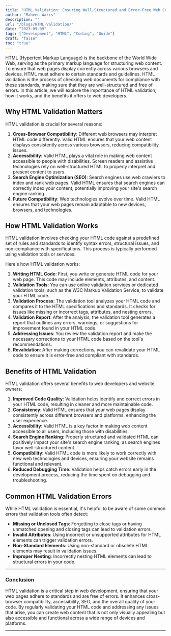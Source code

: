 ```yaml
---
title: "HTML Validation: Ensuring Well-Structured and Error-Free Web Content"
author: "Maheen Waris"
description: ""
url: "/blogs/HTML-Validation/"
date: "2023-09-09"
tags: ["Development", "HTML", "Coding", "Guide"]
draft: "false"
toc: "true"
---
```


HTML (Hypertext Markup Language) is the backbone of the World Wide Web, serving as the primary markup language for structuring web content. To ensure that web pages display correctly across various browsers and devices, HTML must adhere to certain standards and guidelines. HTML validation is the process of checking web documents for compliance with these standards, making sure that they are well-structured and free of errors. In this article, we will explore the importance of HTML validation, how it works, and the benefits it offers to web developers.

## Why HTML Validation Matters

HTML validation is crucial for several reasons:

1. **Cross-Browser Compatibility**: Different web browsers may interpret HTML code differently. Valid HTML ensures that your web content displays consistently across various browsers, reducing compatibility issues.
2. **Accessibility**: Valid HTML plays a vital role in making web content accessible to people with disabilities. Screen readers and assistive technologies rely on well-structured HTML to properly interpret and present content to users.
3. **Search Engine Optimization (SEO)**: Search engines use web crawlers to index and rank web pages. Valid HTML ensures that search engines can correctly index your content, potentially improving your site's search engine ranking.
4. **Future Compatibility**: Web technologies evolve over time. Valid HTML ensures that your web pages remain adaptable to new devices, browsers, and technologies.

## How HTML Validation Works

HTML validation involves checking your HTML code against a predefined set of rules and standards to identify syntax errors, structural issues, and non-compliance with specifications. This process is typically performed using validation tools or services.

Here's how HTML validation works:

1. **Writing HTML Code**: First, you write or generate HTML code for your web page. This code may include elements, attributes, and content.
2. **Validation Tools**: You can use online validation services or dedicated validation tools, such as the W3C Markup Validation Service, to validate your HTML code.
3. **Validation Process**: The validation tool analyzes your HTML code and compares it to the HTML specifications and standards. It checks for issues like missing or incorrect tags, attributes, and nesting errors.
4. **Validation Report**: After the analysis, the validation tool generates a report that outlines any errors, warnings, or suggestions for improvement found in your HTML code.
5. **Addressing Issues**: You review the validation report and make the necessary corrections to your HTML code based on the tool's recommendations.
6. **Revalidation**: After making corrections, you can revalidate your HTML code to ensure it is error-free and compliant with standards.

## Benefits of HTML Validation

HTML validation offers several benefits to web developers and website owners:

1. **Improved Code Quality**: Validation helps identify and correct errors in your HTML code, resulting in cleaner and more maintainable code.
2. **Consistency**: Valid HTML ensures that your web pages display consistently across different browsers and platforms, enhancing the user experience.
3. **Accessibility**: Valid HTML is a key factor in making web content accessible to all users, including those with disabilities.
4. **Search Engine Ranking**: Properly structured and validated HTML can positively impact your site's search engine ranking, as search engines favor well-structured content.
5. **Compatibility**: Valid HTML code is more likely to work correctly with new web technologies and devices, ensuring your website remains functional and relevant.
6. **Reduced Debugging Time**: Validation helps catch errors early in the development process, reducing the time spent on debugging and troubleshooting.

## Common HTML Validation Errors

While HTML validation is essential, it's helpful to be aware of some common errors that validation tools often detect:

- **Missing or Unclosed Tags**: Forgetting to close tags or having unmatched opening and closing tags can lead to validation errors.
- **Invalid Attributes**: Using incorrect or unsupported attributes for HTML elements can trigger validation errors.
- **Non-Standard Elements**: Using non-standard or obsolete HTML elements may result in validation issues.
- **Improper Nesting**: Incorrectly nesting HTML elements can lead to structural errors in your code.

<hr>

### Conclusion

HTML validation is a critical step in web development, ensuring that your web pages adhere to standards and are free of errors. It enhances cross-browser compatibility, accessibility, SEO, and the overall quality of your code. By regularly validating your HTML code and addressing any issues that arise, you can create web content that is not only visually appealing but also accessible and functional across a wide range of devices and platforms.

---

